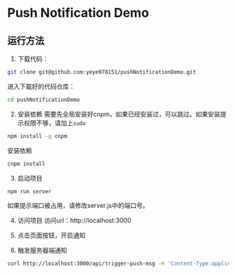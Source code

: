 # Push Notification Demo

## 运行方法

1. 下载代码：
```bash
git clone git@github.com:yeye978151/pushNotificationDemo.git
```
进入下载好的代码仓库：
```bash
cd pushNotificationDemo
```

2. 安装依赖
需要先全局安装好cnpm，如果已经安装过，可以跳过。如果安装提示权限不够，请加上`sudo`
```bash
npm install -g cnpm
```
安装依赖
```bash
cnpm install 
```

3. 启动项目
```bash
npm run server
```
如果提示端口被占用，请修改server.js中的端口号。



4. 访问项目
访问url：http://localhost:3000

5. 点击页面按钮，开启通知

6. 触发服务器端通知

```bash
curl http://localhost:3000/api/trigger-push-msg -H 'Content-Type:application/json' -d '{"text":"张萌萌真可爱"}'
```
